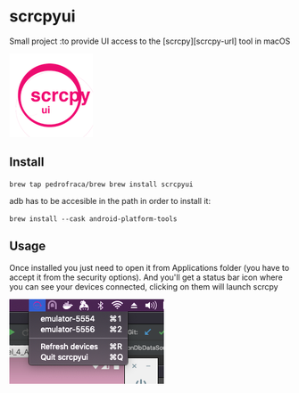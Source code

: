 # scrcpyui
Small project :to provide UI access to the [scrcpy][scrcpy-url] tool in macOS

![logo](https://github.com/pedrofraca/scrcpyui/blob/main/art/logo_small.png?raw=true)

## Install
`brew tap pedrofraca/brew
 brew install scrcpyui`

 adb has to be accesible in the path in order to install it:

 `brew install --cask android-platform-tools`

## Usage
Once installed you just need to open it from Applications folder (you have to accept it from the security options).
And you'll get a status bar icon where you can see your devices connected, clicking on them will launch scrcpy

![screenshot](https://github.com/pedrofraca/scrcpyui/blob/main/art/screenshot.png?raw=true)

[scrcpy]: https://github.com/Genymobile/scrcpy
